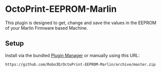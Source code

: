# OctoPrint-EEPROM-Marlin

This plugin is designed to get, change and save the values in the EEPROM of your Marlin Firmware based Machine.

## Setup

Install via the bundled [Plugin Manager](https://github.com/foosel/OctoPrint/wiki/Plugin:-Plugin-Manager)
or manually using this URL:

    https://github.com/Robo3D/OctoPrint-EEPROM-Marlin/archive/master.zip
